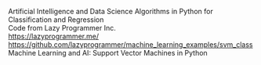 Artificial Intelligence and Data Science Algorithms in Python for Classification and Regression
<br> Code from Lazy Programmer Inc.
<br> https://lazyprogrammer.me/
<br> https://github.com/lazyprogrammer/machine_learning_examples/svm_class
<br> Machine Learning and AI: Support Vector Machines in Python

